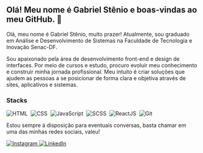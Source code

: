 ## Olá! Meu nome é Gabriel Stênio e boas-vindas ao meu GitHub. 🤘

Olá, meu nome é Gabriel Stênio, muito prazer! Atualmente, sou graduado em Análise e Desenvolvimento de Sistemas na Faculdade de Tecnologia e Inovação Senac-DF.

Sou apaixonado pela área de desenvolvimento front-end e design de interfaces. Por meio de cursos e estudo, procuro evoluir meu conhecimento e construir minha jornada profissional. Meu intuito é criar soluções que ajudem as pessoas a se posicionar de forma clara e objetiva através de sites, aplicativos e sistemas.

### Stacks
![HTML](https://img.shields.io/badge/-HTML-05122A?style=flat&logo=html5)&nbsp;
![CSS](https://img.shields.io/badge/-CSS-05122A?style=flat&logo=css3)&nbsp;
![JavaScript](https://img.shields.io/badge/-JavaScript-05122A?style=flat&logo=javascript)&nbsp;
![SCSS](https://img.shields.io/badge/-SCSS-05122A?style=flat&logo=sass)&nbsp;
![ReactJS](https://img.shields.io/badge/-ReactJS-05122A?style=flat&logo=react)&nbsp;
![Git](https://img.shields.io/badge/-Git-05122A?style=flat&logo=git)&nbsp;

Estou sempre à disposição para eventuais conversas, basta chamar em uma das minhas redes sociais, valeu!

<a href="https://www.instagram.com/bagrielz/" target="_blank">
  <img src="https://img.shields.io/badge/-Instagram-05122A?style=flat&logo=instagram" alt="Instagram" />
</a>
<a href="https://www.linkedin.com/in/bagriel/" target="_blank">
  <img src="https://img.shields.io/badge/-LinkedIn-05122A?style=flat&logo=linkedin" alt="LinkedIn" />
</a>
